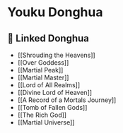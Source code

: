 # Youku Donghua

## 🔗 Linked Donghua
- [[Shrouding the Heavens]]
- [[Over Goddess]]
- [[Martial Peak]]
- [[Martial Master]]
- [[Lord of All Realms]]
- [[Divine Lord of Heaven]]
- [[A Record of a Mortals Journey]]
- [[Tomb of Fallen Gods]]
- [[The Rich God]]
- [[Martial Universe]]
